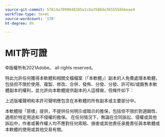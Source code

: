 ```yaml
---
source-git-commit: 57814a7090848305a1c8a3588de3655556bbeae9
workflow-type: tm+mt
source-wordcount: '170'
ht-degree: 0%

---
```

# MIT許可證

©版權所有2021Adobe。 all rights reserved。

特此允許任何獲得本軟體和相關文檔檔案（「本軟體」）副本的人免費處理本軟體，包括但不限於使用、複製、修改、合併、發佈、分發、分發、許可和/或銷售本軟體副本的權利，並允許向本軟體提供副本的人這樣做，但條件如下：

上述版權聲明和本許可聲明應包含在本軟體的所有副本或主要部分中。

本軟體按「原樣」提供，不提供任何明示或暗示的擔保，包括但不限於對適銷性、適用於特定用途和不侵權的擔保。 在任何情況下，無論在合同訴訟、侵權或其他訴訟中，作者或著作權人均不應對任何索賠、損害或其他責任承擔責任與本軟體或本軟體的使用或其他交易有關。
